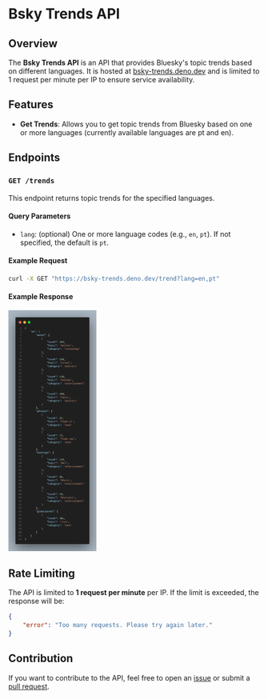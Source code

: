 # Bsky Trends API

## Overview

The **Bsky Trends API** is an API that provides Bluesky's topic trends based on different languages. It is hosted at [bsky-trends.deno.dev](https://bsky-trends.deno.dev) and is limited to 1 request per minute per IP to ensure service availability.

## Features

- **Get Trends**: Allows you to get topic trends from Bluesky based on one or more languages (currently available languages are pt and en).

## Endpoints

### `GET /trends`

This endpoint returns topic trends for the specified languages.

#### Query Parameters

- `lang`: (optional) One or more language codes (e.g., `en`, `pt`). If not specified, the default is `pt`.

#### Example Request

```bash
curl -X GET "https://bsky-trends.deno.dev/trend?lang=en,pt"
```

#### Example Response

<img src="assets/image.png" alt="Example Request" width="35%">

## Rate Limiting

The API is limited to **1 request per minute** per IP. If the limit is exceeded, the response will be:

```json
{
    "error": "Too many requests. Please try again later."
}
```

## Contribution

If you want to contribute to the API, feel free to open an [issue](https://github.com/Rafael-BD/Bsky-Trends-API/issues) or submit a [pull request](https://github.com/Rafael-BD/Bsky-Trends-API/pulls).
